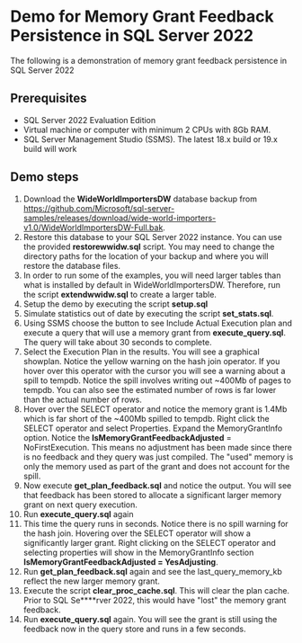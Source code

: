 # Demo for Memory Grant Feedback Persistence in SQL Server 2022

The following is a demonstration of memory grant feedback persistence in SQL Server 2022

## Prerequisites

- SQL Server 2022 Evaluation Edition
- Virtual machine or computer with minimum 2 CPUs with 8Gb RAM.
- SQL Server Management Studio (SSMS). The latest 18.x build or 19.x build will work

## Demo steps

1. Download the **WideWorldImportersDW** database backup from https://github.com/Microsoft/sql-server-samples/releases/download/wide-world-importers-v1.0/WideWorldImportersDW-Full.bak.
2. Restore this database to your SQL Server 2022 instance. You can use the provided **restorewwidw.sql** script. You may need to change the directory paths for the location of your backup and where you will restore the database files.
3. In order to run some of the examples, you will need larger tables than what is installed by default in WideWorldImportersDW. Therefore, run the script **extendwwidw.sql** to create a larger table.
4. Setup the demo by executing the script **setup.sql**
5. Simulate statistics out of date by executing the script **set_stats.sql**.
6. Using SSMS choose the button to see Include Actual Execution plan and execute a query that will use a memory grant from **execute_query.sql**. The query will take about 30 seconds to complete.
7. Select the Execution Plan in the results. You will see a graphical showplan. Notice the yellow warning on the hash join operator. If you hover over this operator with the cursor you will see a warning about a spill to tempdb. Notice the spill involves writing out ~400Mb of pages to tempdb. You can also see the estimated number of rows is far lower than the actual number of rows. 
8. Hover over the SELECT operator and notice the memory grant is 1.4Mb which is far short of the ~400Mb spilled to tempdb. Right click the SELECT operator and select Properties. Expand the MemoryGrantInfo option. Notice the **IsMemoryGrantFeedbackAdjusted** = NoFirstExecution. This means no adjustment has been made since there is no feedback and they query was just compiled. The "used" memory is only the memory used as part of the grant and does not account for the spill.
9. Now execute **get_plan_feedback.sql** and notice the output. You will see that feedback has been stored to allocate a significant larger memory grant on next query execution.
10. Run **execute_query.sql** again
11. This time the query runs in seconds. Notice there is no spill warning for the hash join. Hovering over the SELECT operator will show a significantly larger grant. Right clicking on the SELECT operator and selecting properties will show in the MemoryGrantInfo section **IsMemoryGrantFeedbackAdjusted = YesAdjusting**.  
12. Run **get_plan_feedback.sql** again and see the last_query_memory_kb reflect the new larger memory grant.
13. Execute the script **clear_proc_cache.sql**. This will clear the plan cache. Prior to SQL Se****rver 2022, this would have "lost" the memory grant feedback.
14. Run **execute_query.sql** again. You will see the grant is still using the feedback now in the query store and runs in a few seconds.